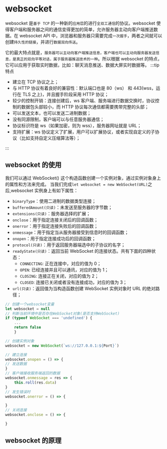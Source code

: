 <!--
 * @Date: 2025-04-27 09:24:38
 * @LastEditors: liuzhengliang
 * @LastEditTime: 2025-06-23 17:50:59
 * @Description:
-->

# websocket

websocket 是`基于 TCP` 的一种新的`应用层`的进行`全双工通信`的协议。websocket 使得客户端和服务器之间的通信变得更加的简单，允许服务器主动向客户端推送数据。在 websocket API 中，浏览器和服务器只需要完成`一次握手`，两者之间就可以创建`持久性的链接`，并进行`数据双向传送`。

它的最大特点就是，`服务器可以主动向客户端推送信息，客户端也可以主动向服务器发送信息，是真正的双向平等对话，属于服务器推送技术的一种`。所以根据 websocket 的特点，它可以应用于获取实时数据，比如：聊天消息推送、数据大屏实时数据等。
:::tip 特点

- 建立在 TCP 协议之上；
- 与 HTTP 协议有着良好的兼容性：默认端口也是 80（ws） 和 443(wss，运行在 TLS 之上)，并且握手阶段采用 HTTP 协议；
- 较少的控制开销：连接创建后，ws 客户端、服务端进行数据交换时，协议控制的数据包头部较小，而 HTTP 协议每次通信都需要携带完整的头部；
- 可以发送文本，也可以发送二进制数据；
- 没有同源限制，客户端可以与任意服务器通信；
- 协议标识符是 ws（如果加密，则为 wss），服务器网址就是 URL；
- 支持扩展：ws 协议定义了扩展，用户可以扩展协议，或者实现自定义的子协议（比如支持自定义压缩算法等）；

:::

## websocket 的使用

我们可以通过 WebSocket() 这个构造函数创建一个实例对象，通过实例对象身上的属性和方法来完成。
当我们完成`let websocket = new WebSocket(URL)`之后,websocket 实例身上有如下属性：

- `binaryType`：使用二进制的数据类型连接；
- `bufferedAmount(只读)`：未发送至服务器的字节数；
- `extensions(只读)`：服务器选择的扩展；
- `onclose`：用于指定连接关闭后的回调函数；
- `onerror`：用于指定连接失败后的回调函数；
- `onmessage`：用于指定当从服务器接受到信息时的回调函数；
- `onopen`：用于指定连接成功后的回调函数；
- `protocol(只读)`：用于返回服务器端选中的子协议的名字；
- `readyState(只读)`：返回当前 WebSocket 的连接状态。共有下面的四种状态：
  - `CONNECTING`: 正在连接中，对应的值为 0；
  - `OPEN`: 已经连接并且可以通讯，对应的值为 1；
  - `CLOSING`: 连接正在关闭，对应的值为 2；
  - `CLOSED`: 连接已关闭或者没有连接成功，对应的值为 3；
- `url(只读)`：返回值为当构造函数创建 WebSocket 实例对象时 URL 的绝对路径；

```js
// 创建一个websocket变量
let websocket = null
// 判断当前环境中是否存在WebSocket对象(是否支持WebSocket)
if (typeof WebSocket === 'undefined') {
    ...
    return false
    }

// 创建实例对象
websocket = new WebSocket(`ws://127.0.0.1:${Port}`)

// 建立连接
websocket.onopen = () => {
// 发送数据
}
// 客户端接收服务端返回的数据
websocket.onmessage = res => {
    this.roll(res.data)
}
// 发生错误时
websocket.onerror = () => {

}
// 关闭连接
websocket.onclose = () => {

}

```

## websocket 的原理
